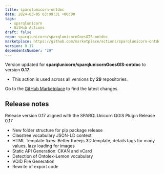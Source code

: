 ```yaml
---
title: sparqlunicorn-ontdoc
date: 2024-03-05 03:09:31 +00:00
tags:
  - sparqlunicorn
  - GitHub Actions
draft: false
repo: sparqlunicorn/sparqlunicornGoesGIS-ontdoc
marketplace: https://github.com/marketplace/actions/sparqlunicorn-ontdoc
version: 0.17
dependentsNumber: "29"
---
```



Version updated for **sparqlunicorn/sparqlunicornGoesGIS-ontdoc** to version **0.17**.
- This action is used across all versions by **29** repositories.

Go to the [GitHub Marketplace](https://github.com/marketplace/actions/sparqlunicorn-ontdoc) to find the latest changes.

## Release notes

Release version 0.17 aligned with the SPARQLUnicorn QGIS Plugin Release 0.17

- New folder structure for pip package release
- Classtree vocabulary JSON-LD context
- HTML Template fixes: Better threejs 3D template, details tags for many values, lazy loading for images
- Static API Generation: CKAN and vCard
- Detection of Ontolex-Lemon vocabulary
- VOID File Generation
- Rewrite of export code
